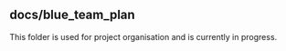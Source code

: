 ﻿## docs/blue_team_plan

This folder is used for project organisation and is currently in progress.
